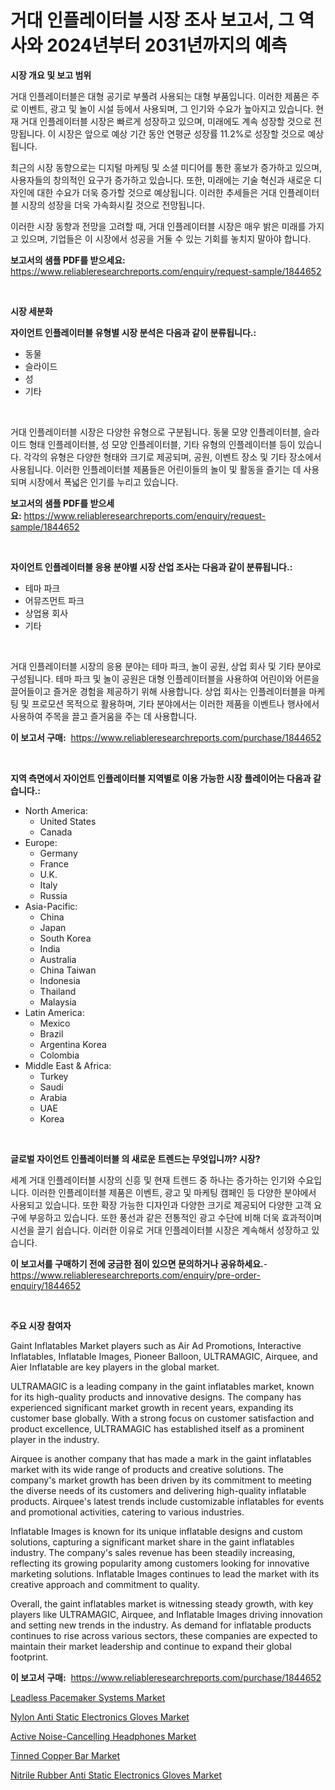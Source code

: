 <p><h1>거대 인플레이터블 시장 조사 보고서, 그 역사와 2024년부터 2031년까지의 예측</h1></p><p><strong>시장 개요 및 보고 범위</strong></p>
<p><p>거대 인플레이터블은 대형 공기로 부풀려 사용되는 대형 부품입니다. 이러한 제품은 주로 이벤트, 광고 및 놀이 시설 등에서 사용되며, 그 인기와 수요가 높아지고 있습니다. 현재 거대 인플레이터블 시장은 빠르게 성장하고 있으며, 미래에도 계속 성장할 것으로 전망됩니다. 이 시장은 앞으로 예상 기간 동안 연평균 성장률 11.2%로 성장할 것으로 예상됩니다.</p><p>최근의 시장 동향으로는 디지털 마케팅 및 소셜 미디어를 통한 홍보가 증가하고 있으며, 사용자들의 창의적인 요구가 증가하고 있습니다. 또한, 미래에는 기술 혁신과 새로운 디자인에 대한 수요가 더욱 증가할 것으로 예상됩니다. 이러한 추세들은 거대 인플레이터블 시장의 성장을 더욱 가속화시킬 것으로 전망됩니다.</p><p>이러한 시장 동향과 전망을 고려할 때, 거대 인플레이터블 시장은 매우 밝은 미래를 가지고 있으며, 기업들은 이 시장에서 성공을 거둘 수 있는 기회를 놓치지 말아야 합니다.</p></p>
<p><strong>보고서의 샘플 PDF를 받으세요:</strong> <a href="https://www.reliableresearchreports.com/enquiry/request-sample/1844652">https://www.reliableresearchreports.com/enquiry/request-sample/1844652</a></p>
<p>&nbsp;</p>
<p><strong>시장 세분화</strong></p>
<p><strong>자이언트 인플레이터블 유형별 시장 분석은 다음과 같이 분류됩니다.:</strong></p>
<p><ul><li>동물</li><li>슬라이드</li><li>성</li><li>기타</li></ul></p>
<p>&nbsp;</p>
<p><p>거대 인플레이터블 시장은 다양한 유형으로 구분됩니다. 동물 모양 인플레이터블, 슬라이드 형태 인플레이터블, 성 모양 인플레이터블, 기타 유형의 인플레이터블 등이 있습니다. 각각의 유형은 다양한 형태와 크기로 제공되며, 공원, 이벤트 장소 및 기타 장소에서 사용됩니다. 이러한 인플레이터블 제품들은 어린이들의 놀이 및 활동을 즐기는 데 사용되며 시장에서 폭넓은 인기를 누리고 있습니다.</p></p>
<p><strong>보고서의 샘플 PDF를 받으세요:</strong>&nbsp;<a href="https://www.reliableresearchreports.com/enquiry/request-sample/1844652">https://www.reliableresearchreports.com/enquiry/request-sample/1844652</a></p>
<p>&nbsp;</p>
<p><strong> 자이언트 인플레이터블 응용 분야별 시장 산업 조사는 다음과 같이 분류됩니다.:</strong></p>
<p><ul><li>테마 파크</li><li>어뮤즈먼트 파크</li><li>상업용 회사</li><li>기타</li></ul></p>
<p>&nbsp;</p>
<p><p>거대 인플레이터블 시장의 응용 분야는 테마 파크, 놀이 공원, 상업 회사 및 기타 분야로 구성됩니다. 테마 파크 및 놀이 공원은 대형 인플레이터블을 사용하여 어린이와 어른을 끌어들이고 즐거운 경험을 제공하기 위해 사용합니다. 상업 회사는 인플레이터블을 마케팅 및 프로모션 목적으로 활용하며, 기타 분야에서는 이러한 제품을 이벤트나 행사에서 사용하여 주목을 끌고 즐거움을 주는 데 사용합니다.</p></p>
<p><strong>이 보고서 구매:</strong>&nbsp; <a href="https://www.reliableresearchreports.com/purchase/1844652">https://www.reliableresearchreports.com/purchase/1844652</a></p>
<p>&nbsp;</p>
<p><strong>지역 측면에서 자이언트 인플레이터블 지역별로 이용 가능한 시장 플레이어는 다음과 같습니다.:</strong></p>
<p><ul>
    <li>
        North America:
        <ul>
            <li>United States</li>
            <li>Canada</li>
        </ul>
    </li>
    <li>
        Europe:
        <ul>
            <li>Germany</li>
            <li>France</li>
            <li>U.K.</li>
            <li>Italy</li>
            <li>Russia</li>
        </ul>
    </li>
    <li>
        Asia-Pacific:
        <ul>
            <li>China</li>
            <li>Japan</li>
            <li>South Korea</li>
            <li>India</li>
            <li>Australia</li>
            <li>China Taiwan</li>
            <li>Indonesia</li>
            <li>Thailand</li>
            <li>Malaysia</li>
        </ul>
    </li>
    <li>
        Latin America:
        <ul>
            <li>Mexico</li>
            <li>Brazil</li>
            <li>Argentina Korea</li>
            <li>Colombia</li>
        </ul>
    </li>
    <li>
        Middle East & Africa:
        <ul>
            <li>Turkey</li>
            <li>Saudi</li>
            <li>Arabia</li>
            <li>UAE</li>
            <li>Korea</li>
        </ul>
    </li>
    </ul></p>
<p>&nbsp;</p>
<p><strong>글로벌 자이언트 인플레이터블 의 새로운 트렌드는 무엇입니까? 시장?</strong></p>
<p><p>세계 거대 인플레이터블 시장의 신흥 및 현재 트렌드 중 하나는 증가하는 인기와 수요입니다. 이러한 인플레이터블 제품은 이벤트, 광고 및 마케팅 캠페인 등 다양한 분야에서 사용되고 있습니다. 또한 확장 가능한 디자인과 다양한 크기로 제공되어 다양한 고객 요구에 부응하고 있습니다. 또한 풍선과 같은 전통적인 광고 수단에 비해 더욱 효과적이며 시선을 끌기 쉽습니다. 이러한 이유로 거대 인플레이터블 시장은 계속해서 성장하고 있습니다.</p></p>
<p><strong>이 보고서를 구매하기 전에 궁금한 점이 있으면 문의하거나 공유하세요.</strong>- <a href="https://www.reliableresearchreports.com/enquiry/pre-order-enquiry/1844652">https://www.reliableresearchreports.com/enquiry/pre-order-enquiry/1844652</a></p>
<p>&nbsp;</p>
<p><strong>주요 시장 참여자</strong></p>
<p><p>Gaint Inflatables Market players such as Air Ad Promotions, Interactive Inflatables, Inflatable Images, Pioneer Balloon, ULTRAMAGIC, Airquee, and Aier Inflatable are key players in the global market.</p><p>ULTRAMAGIC is a leading company in the gaint inflatables market, known for its high-quality products and innovative designs. The company has experienced significant market growth in recent years, expanding its customer base globally. With a strong focus on customer satisfaction and product excellence, ULTRAMAGIC has established itself as a prominent player in the industry.</p><p>Airquee is another company that has made a mark in the gaint inflatables market with its wide range of products and creative solutions. The company's market growth has been driven by its commitment to meeting the diverse needs of its customers and delivering high-quality inflatable products. Airquee's latest trends include customizable inflatables for events and promotional activities, catering to various industries.</p><p>Inflatable Images is known for its unique inflatable designs and custom solutions, capturing a significant market share in the gaint inflatables industry. The company's sales revenue has been steadily increasing, reflecting its growing popularity among customers looking for innovative marketing solutions. Inflatable Images continues to lead the market with its creative approach and commitment to quality.</p><p>Overall, the gaint inflatables market is witnessing steady growth, with key players like ULTRAMAGIC, Airquee, and Inflatable Images driving innovation and setting new trends in the industry. As demand for inflatable products continues to rise across various sectors, these companies are expected to maintain their market leadership and continue to expand their global footprint.</p></p>
<p><strong>이 보고서 구매:</strong>&nbsp;&nbsp;<a href="https://www.reliableresearchreports.com/purchase/1844652">https://www.reliableresearchreports.com/purchase/1844652</a></p>
<p><p><a href="https://issuu.com/reportprime-2/docs/leadless-pacemaker-systems-market-size-2030.pptx">Leadless Pacemaker Systems Market</a></p><p><a href="https://github.com/Chiragrp22/Market-Research-Report-List-3/blob/main/nylon-anti-static-electronics-gloves-market.md">Nylon Anti Static Electronics Gloves Market</a></p><p><a href="https://funky-papaya-cf4.notion.site/Active-Noise-Cancelling-Headphones-Market-Size-Reflecting-a-Forecast-Till-2031-Market-By-Type-By-A-a2a6b06d3a684b4ebb9fa38d8a7c925f">Active Noise-Cancelling Headphones Market</a></p><p><a href="https://view.publitas.com/reportprime-1/tinned-copper-bar-market-challenges-opportunities-and-growth-drivers-and-major-market-players-forecasted-for-period-from-2024-2031/">Tinned Copper Bar Market</a></p><p><a href="https://github.com/derrinmiltonellis35gcl/Market-Research-Report-List-1/blob/main/nitrile-rubber-anti-static-electronics-gloves-market.md">Nitrile Rubber Anti Static Electronics Gloves Market</a></p></p>

